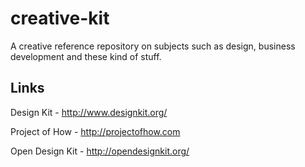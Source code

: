 # creative-kit
A creative reference repository on subjects such as design, business development and these kind of stuff.

## Links

Design Kit - http://www.designkit.org/

Project of How - http://projectofhow.com

Open Design Kit - http://opendesignkit.org/

